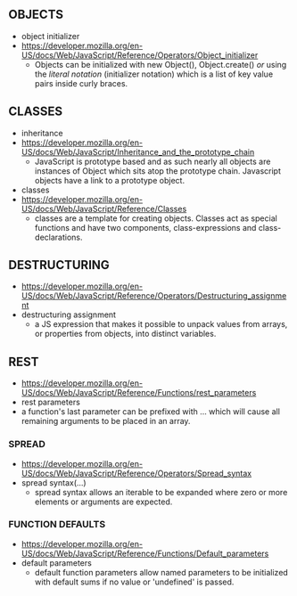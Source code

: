 ## OBJECTS
- object initializer
- https://developer.mozilla.org/en-US/docs/Web/JavaScript/Reference/Operators/Object_initializer
    - Objects can be initialized with new Object(), Object.create() *or* using the *literal notation* (initializer notation) which is a list of key value pairs inside curly braces.
## CLASSES
- inheritance
- https://developer.mozilla.org/en-US/docs/Web/JavaScript/Inheritance_and_the_prototype_chain
    - JavaScript is prototype based and as such nearly all objects are instances of Object which sits atop the prototype chain. Javascript objects have a link to a prototype object.
- classes
- https://developer.mozilla.org/en-US/docs/Web/JavaScript/Reference/Classes
    - classes are a template for creating objects. Classes act as special functions and have two components, class-expressions and class-declarations.
## DESTRUCTURING
- https://developer.mozilla.org/en-US/docs/Web/JavaScript/Reference/Operators/Destructuring_assignment
- destructuring assignment
    - a JS expression that makes it possible to unpack values from arrays, or properties from objects, into distinct variables.
## REST
- https://developer.mozilla.org/en-US/docs/Web/JavaScript/Reference/Functions/rest_parameters
- rest parameters
- a function's last parameter can be prefixed with ... which will cause all remaining arguments to be placed in an array.
### SPREAD
- https://developer.mozilla.org/en-US/docs/Web/JavaScript/Reference/Operators/Spread_syntax
- spread syntax(...)
    - spread syntax allows an iterable to be expanded where zero or more elements or arguments are expected.
### FUNCTION DEFAULTS
- https://developer.mozilla.org/en-US/docs/Web/JavaScript/Reference/Functions/Default_parameters
- default parameters
    - default function parameters allow named parameters to be initialized with default sums if no value or 'undefined' is passed.

